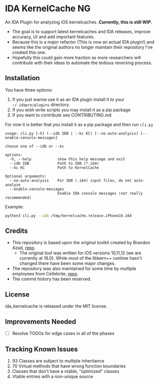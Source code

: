 # IDA KernelCache NG
An IDA Plugin for analyzing iOS kernelcaches. **Currently, this is still WIP.**

* The goal is to support latest kernelcaches and IDA releases, improve accuracy, UI and add important features.
* Because this is a major refactor (This is now an actual IDA plugin!) and seems like the original authors no longer maintain their repository I've created this one.
* Hopefully this could gain more traction as more researchers will contribute with their ideas to automate the tedious reversing process.

## Installation
You have three options:
1. If you just wanna use it as an IDA plugin install it to your `~/.idapro/plugins` directory.
2. If you wish write scripts you may install it as a pip package 
3. If you want to contribute see CONTRIBUTING.md

For now it is better that you install it as a pip package and then run `cli.py`
```
usage: cli.py [-h] (--idb IDB | --kc KC) [--no-auto-analysis] [--enable-console-messages]

choose one of --idb or --kc

options:
  -h, --help            show this help message and exit
  --idb IDB             Path to IDB (*.i64)
  --kc KC               Path to KernelCache

Optional arguments:
  --no-auto-analysis    For IDB (.i64) input files, do not auto-analyze
  --enable-console-messages
                        Enable IDA console messages (not really recommended)
```
Example:
```bash
python3 cli.py --idb /tmp/kernelcache.release.iPhone16.i64
```

## Credits
* This repository is based upon the original toolkit created by Brandon Azad, [repo](https://github.com/bazad/ida_kernelcache).
  * The original tool was written for iOS versions 10,11,12 (we are currently at 18.0). While most of the libkern++ runtime hasn't changed there have been some major changes.
* The repository was also maintained for some time by multiple employees from Cellebrite, [repo](https://github.com/cellebrite-labs/ida_kernelcache).
* The commit history has been reserved.

## License
ida_kernelcache is released under the MIT license.

## Improvements Needed
- [ ] Resolve TODOs for edge cases in all of the phases

## Tracking Known Issues
1. 93 Classes are subject to multiple inheritance
2. 70 Virtual methods that have wrong function boundaries
3. Classes that don't have a vtable, "optimized" classes
4. Vtable entries with a non-unique source